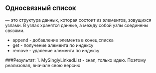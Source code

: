 ## Односвязный список 
— это структура данных, которая состоит из элементов, зовущихся узлами. В узлах хранятся данные, а между собой узлы соединены связями. 
- append - добавление элемента в конец списка
- get - получение элемента по индексу
- remove - удаление элемента по индексу

###Результат:
    1. MySinglyLinkedList - знал, только идею. Поэтому реализовал, вначале свою версию
